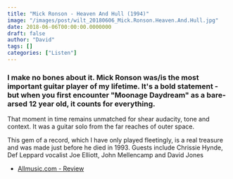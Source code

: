 ```yaml
---
title: "Mick Ronson - Heaven And Hull (1994)"
image: "/images/post/wilt_20180606_Mick.Ronson.Heaven.And.Hull.jpg"
date: 2018-06-06T00:00:00.0000000
draft: false
author: "David"
tags: []
categories: ["Listen"]
---
```

### I make no bones about it. Mick Ronson was/is the most important guitar player of my lifetime. It's a bold statement - but when you first encounter "Moonage Daydream" as a bare-arsed 12 year old, it counts for everything.  
  
That moment in time remains unmatched for shear audacity, tone and context. It was a guitar solo from the far reaches of outer space.

 This gem of a record, which I have only played fleetingly, is a real treasure and was made just before he died in 1993. Guests include Chrissie Hynde, Def Leppard vocalist Joe Elliott, John Mellencamp and David Jones

-  [Allmusic.com - Review](https://www.allmusic.com/album/heaven-and-hull-mw0000113054)